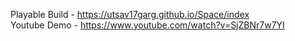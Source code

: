 
Playable Build - https://utsav17garg.github.io/Space/index <br>
Youtube Demo - https://www.youtube.com/watch?v=SjZBNr7w7YI

